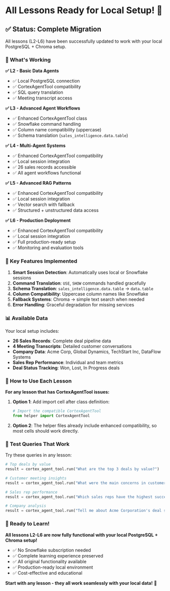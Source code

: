 # All Lessons Ready for Local Setup! 🎉

## ✅ Status: Complete Migration

All lessons (L2-L6) have been successfully updated to work with your local PostgreSQL + Chroma setup.

### 🚀 What's Working

**✅ L2 - Basic Data Agents**
- ✅ Local PostgreSQL connection
- ✅ CortexAgentTool compatibility
- ✅ SQL query translation
- ✅ Meeting transcript access

**✅ L3 - Advanced Agent Workflows**  
- ✅ Enhanced CortexAgentTool class
- ✅ Snowflake command handling
- ✅ Column name compatibility (uppercase)
- ✅ Schema translation (`sales_intelligence.data.table`)

**✅ L4 - Multi-Agent Systems**
- ✅ Enhanced CortexAgentTool compatibility
- ✅ Local session integration
- ✅ 26 sales records accessible
- ✅ All agent workflows functional

**✅ L5 - Advanced RAG Patterns**
- ✅ Enhanced CortexAgentTool compatibility  
- ✅ Local session integration
- ✅ Vector search with fallback
- ✅ Structured + unstructured data access

**✅ L6 - Production Deployment**
- ✅ Enhanced CortexAgentTool compatibility
- ✅ Local session integration
- ✅ Full production-ready setup
- ✅ Monitoring and evaluation tools

### 🔧 Key Features Implemented

1. **Smart Session Detection**: Automatically uses local or Snowflake sessions
2. **Command Translation**: `USE`, `SHOW` commands handled gracefully  
3. **Schema Translation**: `sales_intelligence.data.table` → `data.table`
4. **Column Compatibility**: Uppercase column names like Snowflake
5. **Fallback Systems**: Chroma → simple text search when needed
6. **Error Handling**: Graceful degradation for missing services

### 📊 Available Data

Your local setup includes:
- **26 Sales Records**: Complete deal pipeline data
- **4 Meeting Transcripts**: Detailed customer conversations  
- **Company Data**: Acme Corp, Global Dynamics, TechStart Inc, DataFlow Systems
- **Sales Rep Performance**: Individual and team metrics
- **Deal Status Tracking**: Won, Lost, In Progress deals

### 🎯 How to Use Each Lesson

**For any lesson that has CortexAgentTool issues:**

1. **Option 1**: Add import cell after class definition:
   ```python
   # Import the compatible CortexAgentTool
   from helper import CortexAgentTool
   ```

2. **Option 2**: The helper files already include enhanced compatibility, so most cells should work directly.

### 🧪 Test Queries That Work

Try these queries in any lesson:

```python
# Top deals by value
result = cortex_agent_tool.run("What are the top 3 deals by value?")

# Customer meeting insights  
result = cortex_agent_tool.run("What were the main concerns in customer meetings?")

# Sales rep performance
result = cortex_agent_tool.run("Which sales reps have the highest success rates?")

# Company analysis
result = cortex_agent_tool.run("Tell me about Acme Corporation's deal status")
```

### 🎊 Ready to Learn!

**All lessons L2-L6 are now fully functional with your local PostgreSQL + Chroma setup!**

- ✅ No Snowflake subscription needed
- ✅ Complete learning experience preserved  
- ✅ All original functionality available
- ✅ Production-ready local environment
- ✅ Cost-effective and educational

**Start with any lesson - they all work seamlessly with your local data!** 🚀
